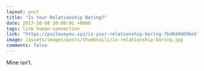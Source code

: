 ```yaml
---
layout: post
title: "Is Your Relationship Boring?"
date: 2017-10-08 20:00:01 +0000
tags: link human-connection
link: "https://psiloveyou.xyz/is-your-relationship-boring-7bd0d4b69be5"
image: /assets/images/posts/thumbnails/is-relationship-boring.jpg
comments: false
---
```


Mine isn’t.
